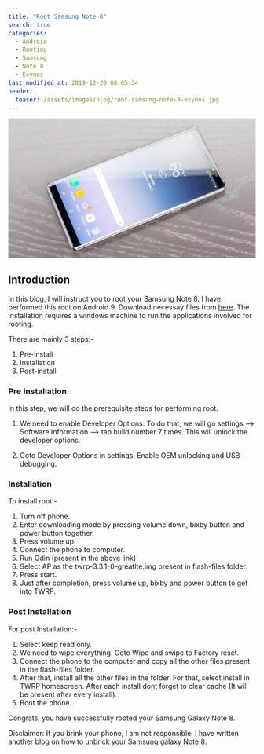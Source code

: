 ```yaml
---
title: "Root Samsung Note 8"
search: true
categories:
  - Android
  - Rooting
  - Samsung
  - Note 8
  - Exynos
last_modified_at: 2019-12-20 08:05:34
header:
  teaser: /assets/images/blog/root-samsung-note-8-exynos.jpg
---
```


![Root Samsung Note 8](/assets/images/blog/root-samsung-note-8-exynos.jpg)

## Introduction

In this blog, I will instruct you to root your Samsung Note 8. I have performed this root on Android 9. Download necessay files from [here](https://github.com/sashuu6/root-samsung-note-8-exynos). The installation requires a windows machine to run the applications involved for rooting.

There are mainly 3 steps:-

1. Pre-install
2. Installation
3. Post-install

### Pre Installation

In this step, we will do the prerequisite steps for performing root.

1. We need to enable Developer Options. To do that, we will go settings --> Software Information --> tap build number 7 times. This will unlock the developer options.

2. Goto Developer Options in settings. Enable OEM unlocking and USB debugging.

### Installation

To install root:-

1. Turn off phone.
2. Enter downloading mode by pressing volume down, bixby button and power button together.
3. Press volume up.
4. Connect the phone to computer.
5. Run Odin (present in the above link)
6. Select AP as the twrp-3.3.1-0-greatlte.img present in flash-files folder.
7. Press start.
8. Just after completion, press volume up, bixby and power button to get into TWRP.

### Post Installation

For post Installation:-

1. Select keep read only.
2. We need to wipe everything. Goto Wipe and swipe to Factory reset.
3. Connect the phone to the computer and copy all the other files present in the flash-files folder.
4. After that, install all the other files in the folder. For that, select install in TWRP homescreen. After each install dont forget to clear cache (It will be present after every install).
5. Boot the phone.

Congrats, you have successfully rooted your Samsung Galaxy Note 8.

Disclaimer: If you brink your phone, I am not responsible. I have written another blog on how to unbrick your Samsung galaxy Note 8.
